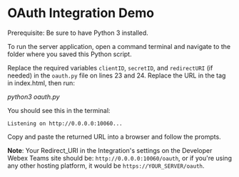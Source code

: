 # OAuth Integration Demo

Prerequisite: Be sure to have Python 3 installed.

To run the server application, open a command terminal and navigate to the folder where you saved this Python script. 

Replace the required variables `clientID`, `secretID`, and `redirectURI` (if needed) in the `oauth.py` file on lines 23 and 24. Replace the URL in the <a> tag in index.html, then run:

*python3 oauth.py*

You should see this in the terminal:
```
Listening on http://0.0.0.0:10060...
```

Copy and paste the returned URL into a browser and follow the prompts.

**Note**: Your Redirect_URI in the Integration's settings on the Developer Webex Teams site should be: `http://0.0.0.0:10060/oauth`, or if you're using any other hosting platform, it would be `https://YOUR_SERVER/oauth`.

